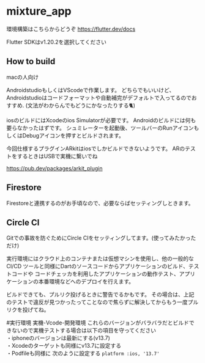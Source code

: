 # mixture_app

環境構築はこちらからどうぞ
https://flutter.dev/docs

Flutter SDKはv1.20.2を選択してください

## How to build
macの人向け

AndroidstudioもしくはVScodeで作業します。
どちらでもいいけど、Androidstudioはコードフォーマットや自動補完がデフォルトで入ってるのでおすすめ.
(文法がわからんでもどうにかなったりする🐈)

iosのビルドにはXcodeのios Simulatorが必要です。
Androidのビルドには何も要らなかったはずです。
シュミレーターを起動後、ツールバーのRunアイコンもしくはDebugアイコンを押すとビルドされます。

今回仕様するプラグインARkitはiosでしかビルドできないようです。
ARのテストをするときはUSBで実機に繋いでね

https://pub.dev/packages/arkit_plugin

## Firestore
Firestoreと連携するのがお手頃なので、必要ならばセッティングしときます。

## Circle CI
Gitでの事故を防ぐためにCircle CIをセッティングしてます。(使ってみたかっただけ)

実行環境にはクラウド上のコンテナまたは仮想マシンを使用し、他の一般的な CI/CD ツールと同様にDartのソースコードからアプリケーションのビルド、テストコードや
コードチェッカを利用したアプリケーションの動作テスト、アプリケーションの本番環境などへのデプロイを行えます。

ビルドできても、プルリク投げるときに警告でるかもです。
その場合は、上記のテストで違反が見つかったってことなので焦らずに解決してからもう一度プルリクを投げてね。

#実行環境
実機-Vcode-開発環境
これらのバージョンがバラバラだとビルドできないので実機テストする場合は以下の項目を守ってください
<br>
・iphoneのバージョンは最新にする(v13.7)
<br>
・Xcodeのターゲットも同様にv13.7に設定する
<br>
・Podfileも同様に 次のように設定する
`platform :ios, '13.7'`




